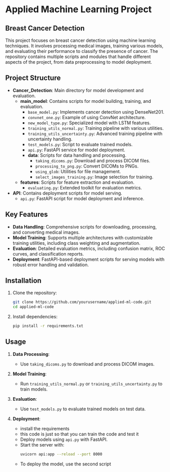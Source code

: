 # Applied Machine Learning Project

## Breast Cancer Detection

This project focuses on breast cancer detection using machine learning techniques. It involves processing medical images, training various models, and evaluating their performance to classify the presence of cancer. The repository contains multiple scripts and modules that handle different aspects of the project, from data preprocessing to model deployment.

## Project Structure

- **Cancer_Detection**: Main directory for model development and evaluation.
  - **main_model**: Contains scripts for model building, training, and evaluation.
    - `base_model.py`: Implements cancer detection using DenseNet201.
    - `convnet_one.py`: Example of using ConvNet architecture.
    - `new_model_type.py`: Specialized model with LSTM features.
    - `training_utils_normal.py`: Training pipeline with various utilities.
    - `training_utils_uncertainty.py`: Advanced training pipeline with uncertainty handling.
    - `test_models.py`: Script to evaluate trained models.
    - `api.py`: FastAPI service for model deployment.
    - **data**: Scripts for data handling and processing.
      - `taking_dicoms.py`: Download and process DICOM files.
      - `processing_to_png.py`: Convert DICOMs to PNGs.
      - `using_glob`: Utilities for file management.
      - `select_images_training.py`: Image selection for training.
  - **features**: Scripts for feature extraction and evaluation.
    - `evaluating.py`: Extended toolkit for evaluation metrics.
- **API**: Contains deployment scripts for model serving.
  - `api.py`: FastAPI script for model deployment and inference.

## Key Features

- **Data Handling**: Comprehensive scripts for downloading, processing, and converting medical images.
- **Model Training**: Supports multiple architectures with customizable training utilities, including class weighting and augmentation.
- **Evaluation**: Detailed evaluation metrics, including confusion matrix, ROC curves, and classification reports.
- **Deployment**: FastAPI-based deployment scripts for serving models with robust error handling and validation.

## Installation

1. Clone the repository:
   ```sh
   git clone https://github.com/yourusername/applied-ml-code.git
   cd applied-ml-code
   ```

2. Install dependencies:
   ```sh
   pip install -r requirements.txt
   ```

## Usage

1. **Data Processing**:
   - Use `taking_dicoms.py` to download and process DICOM images.

2. **Model Training**:
   - Run `training_utils_normal.py` or `training_utils_uncertainty.py` to train models.

3. **Evaluation**:
   - Use `test_models.py` to evaluate trained models on test data.

4. **Deployment**:
   - install the requirements
   - this code is just so that you can train the code and test it
   - Deploy models using `api.py` with FastAPI.
   - Start the server with:
     ```sh
     uvicorn api:app --reload --port 8000
     ```
   - To deploy the model, use the second script

